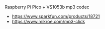 Raspberry Pi Pico + VS1053b mp3 codec

- https://www.sparkfun.com/products/18721
- https://www.mikroe.com/mp3-click

